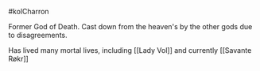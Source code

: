 #kolCharron

Former God of Death. Cast down from the heaven's by the other gods due to disagreements.

Has lived many mortal lives, including [[Lady Vol]] and currently [[Savante Røkr]]
